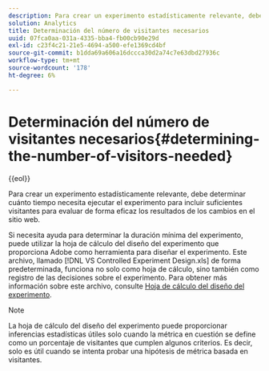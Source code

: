 ```yaml
---
description: Para crear un experimento estadísticamente relevante, debe determinar cuánto tiempo necesita ejecutar el experimento para incluir suficientes visitantes para evaluar de forma eficaz los resultados de los cambios en el sitio web.
solution: Analytics
title: Determinación del número de visitantes necesarios
uuid: 07fca0aa-031a-4335-bba4-fb00cb90e29d
exl-id: c23f4c21-21e5-4694-a500-efe1369cd4bf
source-git-commit: b1dda69a606a16dccca30d2a74c7e63dbd27936c
workflow-type: tm+mt
source-wordcount: '178'
ht-degree: 6%

---
```


# Determinación del número de visitantes necesarios{#determining-the-number-of-visitors-needed}

{{eol}}

Para crear un experimento estadísticamente relevante, debe determinar cuánto tiempo necesita ejecutar el experimento para incluir suficientes visitantes para evaluar de forma eficaz los resultados de los cambios en el sitio web.

Si necesita ayuda para determinar la duración mínima del experimento, puede utilizar la hoja de cálculo del diseño del experimento que proporciona Adobe como herramienta para diseñar el experimento. Este archivo, llamado [!DNL VS Controlled Experiment Design.xls] de forma predeterminada, funciona no solo como hoja de cálculo, sino también como registro de las decisiones sobre el experimento. Para obtener más información sobre este archivo, consulte [Hoja de cálculo del diseño del experimento](../../../home/c-undst-ctrld-exp/t-exp-dsn-spst.md#task-d7f674980fe9415d80371d6020bcf164).

>[!NOTE]
>
>La hoja de cálculo del diseño del experimento puede proporcionar inferencias estadísticas útiles solo cuando la métrica en cuestión se define como un porcentaje de visitantes que cumplen algunos criterios. Es decir, solo es útil cuando se intenta probar una hipótesis de métrica basada en visitantes.
